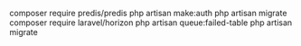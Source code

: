 composer require predis/predis
php artisan make:auth
php artisan migrate
composer require laravel/horizon
php artisan queue:failed-table
php artisan migrate
